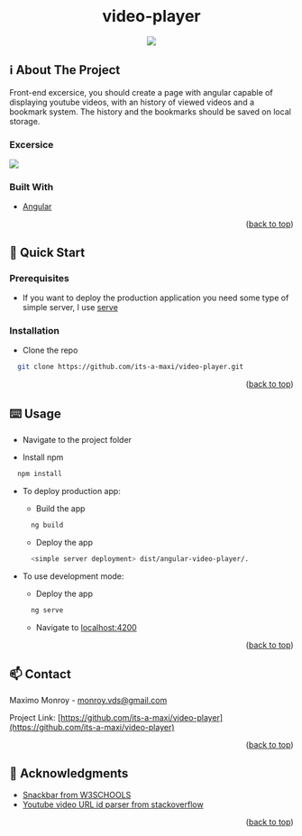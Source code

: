 <div id="top"></div>
<!--
*** Amazing README template from othneildrew
*** https://github.com/othneildrew/Best-README-Template
-->


<!-- PROJECT LOGO -->
<br />
<div align="center">
  <h1>video-player</h1>
  <img src="product.gif" />
</div>

<!-- ABOUT THE PROJECT -->
## ℹ️ About The Project

Front-end excersice, you should create a page with angular capable of displaying youtube videos, with an history of viewed videos and a bookmark system.
The history and the bookmarks should be saved on local storage.

### Excersice
<img src="https://cdn.discordapp.com/attachments/651878762329276418/903022377158471780/unknown.png" />

### Built With

* [Angular](https://angular.io/)

<p align="right">(<a href="#top">back to top</a>)</p>


<!-- GETTING STARTED -->
## 🏃 Quick Start

### Prerequisites

* If you want to deploy the production application you need some type of simple server, I use [serve](https://www.npmjs.com/package/serve)

### Installation

* Clone the repo
```sh
  git clone https://github.com/its-a-maxi/video-player.git
```
  
<p align="right">(<a href="#top">back to top</a>)</p>


<!-- USAGE EXAMPLES -->
## ⌨️ Usage

* Navigate to the project folder

* Install npm
```sh
  npm install
```

* To deploy production app:
  * Build the app
  ```sh
    ng build
  ```
  * Deploy the app
  ```sh
    <simple server deployment> dist/angular-video-player/.
  ```
  
* To use development mode:
  * Deploy the app
  ```sh
    ng serve
  ```
  * Navigate to [localhost:4200](http://localhost:4200/)

<p align="right">(<a href="#top">back to top</a>)</p>


<!-- CONTACT -->
## 📫 Contact

Maximo Monroy - monroy.vds@gmail.com

Project Link: [https://github.com/its-a-maxi/video-player](https://github.com/its-a-maxi/video-player)

<p align="right">(<a href="#top">back to top</a>)</p>



<!-- ACKNOWLEDGMENTS -->
## 🥇 Acknowledgments

* [Snackbar from W3SCHOOLS](https://www.w3schools.com/howto/howto_js_snackbar.asp)
* [Youtube video URL id parser from stackoverflow](https://stackoverflow.com/questions/21607808/convert-a-youtube-video-url-to-embed-code/21607897)

<p align="right">(<a href="#top">back to top</a>)</p>
